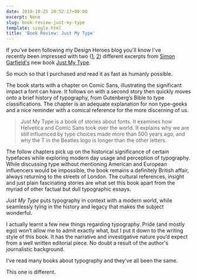 ```yaml
---
date: 2010-10-25 20:52:17+00:00
excerpt: None
slug: book-review-just-my-type
template: single.html
title: 'Book Review: Just My Type'
---
```


If you've been following my Design Heroes blog you'll know I've recently been impressed with two ([1](http://designheroes.co.uk/link/true-to-type-how-we-fell-in-love-with-our-letters), [2](http://designheroes.co.uk/link/whats-so-wrong-with-comic-sans)) different excerpts from [Simon Garfield's](http://www.simongarfield.com/) new book [Just My Type](http://www.amazon.co.uk/Just-My-Type-About-Fonts/dp/1846683017).

So much so that I purchased and read it as fast as humanly possible.

The book starts with a chapter on Comic Sans, illustrating the significant impact a font can have. It follows on with a second story then quickly moves onto a brief history of typography, from Gutenberg’s Bible to type classifications. The chapter is an adequate explanation for non type-geeks and a nice reminder with a comical reference for the more discerning of us.


<blockquote><p>Just My Type is a book of stories about fonts. It examines how Helvetica and Comic Sans took over the world. It explains why we are still influenced by type choices made more than 500 years ago, and why the T in the Beatles logo is longer than the other letters.</p></blockquote>


The follow chapters pick up on the historical significance of certain typefaces while exploring modern day  usage and perception of typography. While discussing type without mentioning American and European influencers would be impossible, the book remains a definitely British affair, always returning to the streets of London. The cultural references, insight and just plain fascinating stories are what set this book apart from the myriad of other factual but dull typographic essays.

_Just My Type_ puts typography in context with a modern world, while seamlessly tying in the history and legacy that makes the subject wonderful.

I actually learnt a few new things regarding typography. Pride (and mostly ego) won’t allow me to admit exactly what, but I put it down to the writing style of this book. It has the narrative and investigative nature you’d expect from a well written editorial piece. No doubt a result of the author's journalistic background.

I’ve read many books about typography and they’ve all been the same.

This one is different.
